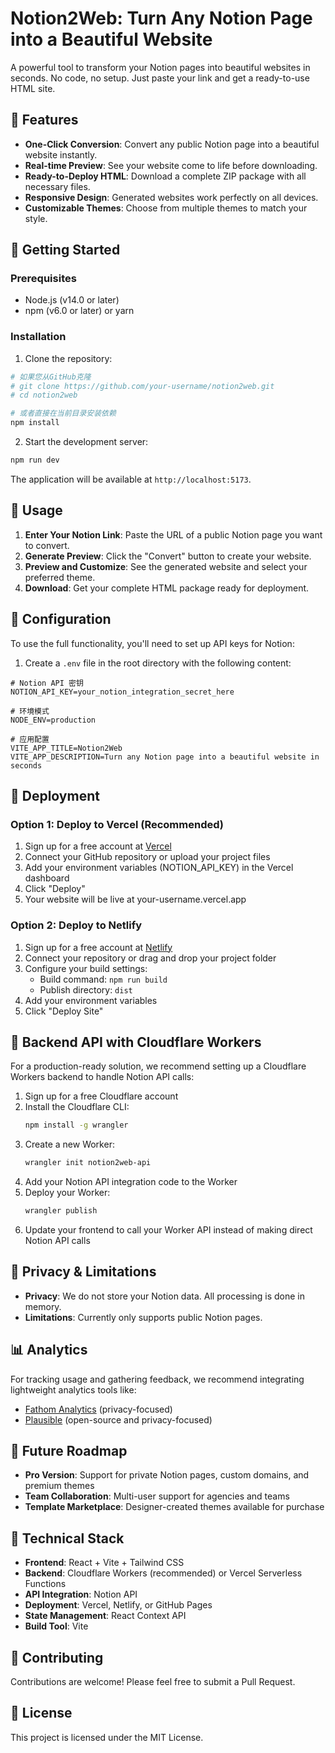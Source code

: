 # Notion2Web: Turn Any Notion Page into a Beautiful Website

A powerful tool to transform your Notion pages into beautiful websites in seconds. No code, no setup. Just paste your link and get a ready-to-use HTML site.

## 🌟 Features

- **One-Click Conversion**: Convert any public Notion page into a beautiful website instantly.
- **Real-time Preview**: See your website come to life before downloading.
- **Ready-to-Deploy HTML**: Download a complete ZIP package with all necessary files.
- **Responsive Design**: Generated websites work perfectly on all devices.
- **Customizable Themes**: Choose from multiple themes to match your style.

## 🚀 Getting Started

### Prerequisites
- Node.js (v14.0 or later)
- npm (v6.0 or later) or yarn

### Installation

1. Clone the repository:
```bash
# 如果您从GitHub克隆
# git clone https://github.com/your-username/notion2web.git
# cd notion2web

# 或者直接在当前目录安装依赖
npm install
```

2. Start the development server:
```bash
npm run dev
```

The application will be available at `http://localhost:5173`.

## 📖 Usage

1. **Enter Your Notion Link**: Paste the URL of a public Notion page you want to convert.
2. **Generate Preview**: Click the "Convert" button to create your website.
3. **Preview and Customize**: See the generated website and select your preferred theme.
4. **Download**: Get your complete HTML package ready for deployment.

## 🔧 Configuration

To use the full functionality, you'll need to set up API keys for Notion:

1. Create a `.env` file in the root directory with the following content:
```env
# Notion API 密钥
NOTION_API_KEY=your_notion_integration_secret_here

# 环境模式
NODE_ENV=production

# 应用配置
VITE_APP_TITLE=Notion2Web
VITE_APP_DESCRIPTION=Turn any Notion page into a beautiful website in seconds
```

## 🚀 Deployment

### Option 1: Deploy to Vercel (Recommended)

1. Sign up for a free account at [Vercel](https://vercel.com)
2. Connect your GitHub repository or upload your project files
3. Add your environment variables (NOTION_API_KEY) in the Vercel dashboard
4. Click "Deploy"
5. Your website will be live at your-username.vercel.app

### Option 2: Deploy to Netlify

1. Sign up for a free account at [Netlify](https://netlify.com)
2. Connect your repository or drag and drop your project folder
3. Configure your build settings:
   - Build command: `npm run build`
   - Publish directory: `dist`
4. Add your environment variables
5. Click "Deploy Site"

## 🔄 Backend API with Cloudflare Workers

For a production-ready solution, we recommend setting up a Cloudflare Workers backend to handle Notion API calls:

1. Sign up for a free Cloudflare account
2. Install the Cloudflare CLI:
   ```bash
   npm install -g wrangler
   ```
3. Create a new Worker:
   ```bash
   wrangler init notion2web-api
   ```
4. Add your Notion API integration code to the Worker
5. Deploy your Worker:
   ```bash
   wrangler publish
   ```
6. Update your frontend to call your Worker API instead of making direct Notion API calls

## 📝 Privacy & Limitations

- **Privacy**: We do not store your Notion data. All processing is done in memory.
- **Limitations**: Currently only supports public Notion pages.

## 📊 Analytics

For tracking usage and gathering feedback, we recommend integrating lightweight analytics tools like:
- [Fathom Analytics](https://usefathom.com) (privacy-focused)
- [Plausible](https://plausible.io) (open-source and privacy-focused)

## 🎯 Future Roadmap

- **Pro Version**: Support for private Notion pages, custom domains, and premium themes
- **Team Collaboration**: Multi-user support for agencies and teams
- **Template Marketplace**: Designer-created themes available for purchase

## 🔧 Technical Stack

- **Frontend**: React + Vite + Tailwind CSS
- **Backend**: Cloudflare Workers (recommended) or Vercel Serverless Functions
- **API Integration**: Notion API
- **Deployment**: Vercel, Netlify, or GitHub Pages
- **State Management**: React Context API
- **Build Tool**: Vite

## 🤝 Contributing

Contributions are welcome! Please feel free to submit a Pull Request.

## 📄 License

This project is licensed under the MIT License.